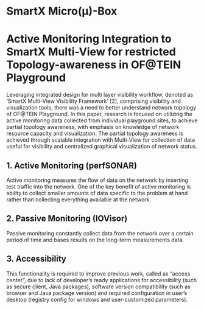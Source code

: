 # SmartX Micro(μ)-Box 

# Active Monitoring Integration to SmartX Multi-View for restricted Topology-awareness in OF@TEIN Playground

Leveraging integrated design for multi layer visibility workflow, denoted as ‘SmartX Multi-View Visibility Framework’ [2], comprising visibility and visualization tools, there was a need to better understand network topology of OF@TEIN Playground.  In this paper, research is focused on utilizing the active monitoring data collected from individual playground sites, to achieve partial topology awareness, with emphasis on knowledge of network resource capacity and visualization. The partial topology awareness is achieved through scalable integration with Multi-View for collection of data useful for visibility and centralized graphical visualization of network status.


## 1. Active Monitoring (perfSONAR)

Active monitoring measures the flow of data on the network by inserting test traffic into the network. One of the key benefit of active monitoring is ability to collect smaller amounts of data specific to the problem at hand rather than collecting everything available at the network.

## 2. Passive Monitoring (IOVisor)

Passive monitoring constantly collect data from the network over a certain period of time and bases results on the long-term measurements data. 

## 3. Accessibility

This functionality is required to improve previous work, called as “access center”, due to lack of developer’s ready applications for accessibility (such as secure client, Java packages), software version compatibility (such as browser and Java package version) and required configuration in user’s desktop (registry config for windows and user-customized parameters). 
